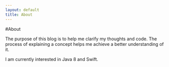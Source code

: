 ```yaml
---
layout: default
title: About
---
```

#About

The purpose of this blog is to help me clarify my thoughts and code.  The process of explaining a concept helps me achieve a better understanding of it.

I am currently interested in Java 8 and Swift. 



